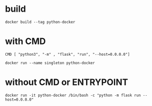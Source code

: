 # build

```
docker build --tag python-docker
```

# with CMD

```
CMD [ "python3", "-m" , "flask", "run", "--host=0.0.0.0"]

docker run --name singleton python-docker
```

# without CMD or ENTRYPOINT

```
docker run -it python-docker /bin/bash -c "python -m flask run --host=0.0.0.0"
```

